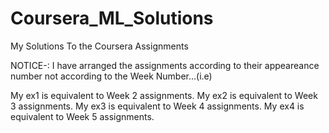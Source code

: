 # Coursera_ML_Solutions
My Solutions To the Coursera Assignments

NOTICE-:
I have arranged the assignments according to their appeareance number not according to the Week Number...(i.e)

My ex1 is equivalent to Week 2 assignments.
My ex2 is equivalent to Week 3 assignments.
My ex3 is equivalent to Week 4 assignments.
My ex4 is equivalent to Week 5 assignments.
